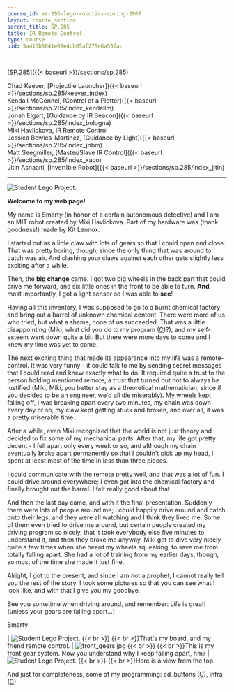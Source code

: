 ```yaml
---
course_id: es-293-lego-robotics-spring-2007
layout: course_section
parent_title: SP.285
title: IR Remote Control
type: course
uid: 5a413b5041e09e4db05af275e8a55fac

---
```


[SP.285]({{< baseurl >}}/sections/sp.285)

Chad Keever, [Projectile Launcher]({{< baseurl >}}/sections/sp.285/keever_index)  
Kendall McConnel, [Control of a Plotter]({{< baseurl >}}/sections/sp.285/index_kendallm)  
Jonah Elgart, [Guidance by IR Beacon]({{< baseurl >}}/sections/sp.285/index_bologna)  
Miki Havlickova, IR Remote Control  
Jessica Bowles-Martinez, [Guidance by Light]({{< baseurl >}}/sections/sp.285/index_jnbm)  
Matt Seegmiller, [Master/Slave IR Control]({{< baseurl >}}/sections/sp.285/index_xaco)  
Jitin Asnaani, [Invertible Robot]({{< baseurl >}}/sections/sp.285/index_jitin)

* * *

![Student Lego Project.](/coursemedia/es-293-lego-robotics-spring-2007/5b940e33a2f097f156027c6df7b984c2_smarty.jpg)

**Welcome to my web page!**

My name is Smarty (in honor of a certain autonomous detective) and I am an MIT robot created by Miki Havlickova. Part of my hardware was (thank goodness!) made by Kit Lennox.

I started out as a little claw with lots of gears so that I could open and close. That was pretty boring, though, since the only thing that was around to catch was air. And clashing your claws against each other gets slightly less exciting after a while.

Then, the **big change** came. I got two big wheels in the back part that could drive me forward, and six little ones in the front to be able to turn. **And**, most importantly, I got a light sensor so I was able to **see**!

Having all this inventory, I was supposed to go to a burnt chemical factory and bring out a barrel of unknown chemical content. There were more of us who tried, but what a shame, none of us succeeded. That was a little disappointing (Miki, what did you do to my program ([C](./resolveuid/91f53f1073a32a50657f239efca9111c))?), and my self-esteem went down quite a bit. But there were more days to come and I knew my time was yet to come.

The next exciting thing that made its appearance into my life was a remote-control. It was very funny - it could talk to me by sending secret messages that I could read and knew exactly what to do. It required quite a trust to the person holding mentioned remote, a trust that turned out not to always be justified (Miki, Miki, you better stay as a theoretical mathematician, since if you decided to be an engineer, we'd all die miserably). My wheels kept falling off, I was breaking apart every two minutes, my chain was down every day or so, my claw kept getting stuck and broken, and over all, it was a pretty miserable time.

After a while, even Miki recognized that the world is not just theory and decided to fix some of my mechanical parts. After that, my life got pretty decent - I fell apart only every week or so, and although my chain eventually broke apart permanently so that I couldn't pick up my head, I spent at least most of the time in less than three pieces.

I could communicate with the remote pretty well, and that was a lot of fun. I could drive around everywhere; I even got into the chemical factory and finally brought out the barrel. I felt really good about that.

And then the last day came, and with it the final presentation. Suddenly there were lots of people around me; I could happily drive around and catch onto their legs, and they were all watching and I think they liked me. Some of them even tried to drive me around, but certain people created my driving program so nicely, that it took everybody else five minutes to understand it, and then they broke me anyway. Miki got to dive very nicely quite a few times when she heard my wheels squeaking, to save me from totally falling apart. She had a lot of training from my earlier days, though, so most of the time she made it just fine.

Alright, I got to the present, and since I am not a prophet, I cannot really tell you the rest of the story. I took some pictures so that you can see what I look like, and with that I give you my goodbye.

See you sometime when driving around, and remember: Life is great! (unless your gears are falling apart...)

Smarty

| ![Student Lego Project.](/coursemedia/es-293-lego-robotics-spring-2007/f42cd4fdcf929553a4e1a9606e771d5e_remote2.jpg)  {{< br >}}  {{< br >}}That's my board, and my friend remote control. | ![front_geers.jpg](/coursemedia/es-293-lego-robotics-spring-2007/10ae235dd5a87d01b5c969a94954f195_front_geers.jpg)  {{< br >}}  {{< br >}}This is my front gear system. Now you understand why I keep falling apart, hm? | ![Student Lego Project.](/coursemedia/es-293-lego-robotics-spring-2007/91253ccb3641a5a8592e33bedae4fd2e_vrsek.jpg)  {{< br >}}  {{< br >}}Here is a view from the top. 

And just for completeness, some of my programming: cd\_buttons ([C](./resolveuid/e5fa22e32755126dd67b9c20133af89f)), infra ([C](./resolveuid/ff49fe339d9696d35bde262b82c13927)).